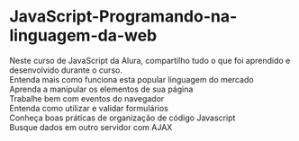 # JavaScript-Programando-na-linguagem-da-web
Neste curso de JavaScript da Alura, compartilho tudo o que foi aprendido e desenvolvido durante o curso.
    <br>
    Entenda mais como funciona esta popular linguagem do mercado<br>
    Aprenda a manipular os elementos de sua página<br>
    Trabalhe bem com eventos do navegador<br>
    Entenda como utilizar e validar formulários<br>
    Conheça boas práticas de organização de código Javascript<br>
    Busque dados em outro servidor com AJAX<br>
